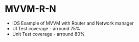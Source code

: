 # MVVM-R-N
- iOS Example of MVVM with Router and Network manager
- UI Test coverage - arround 75%
- Unit Test coverage - arround 80%